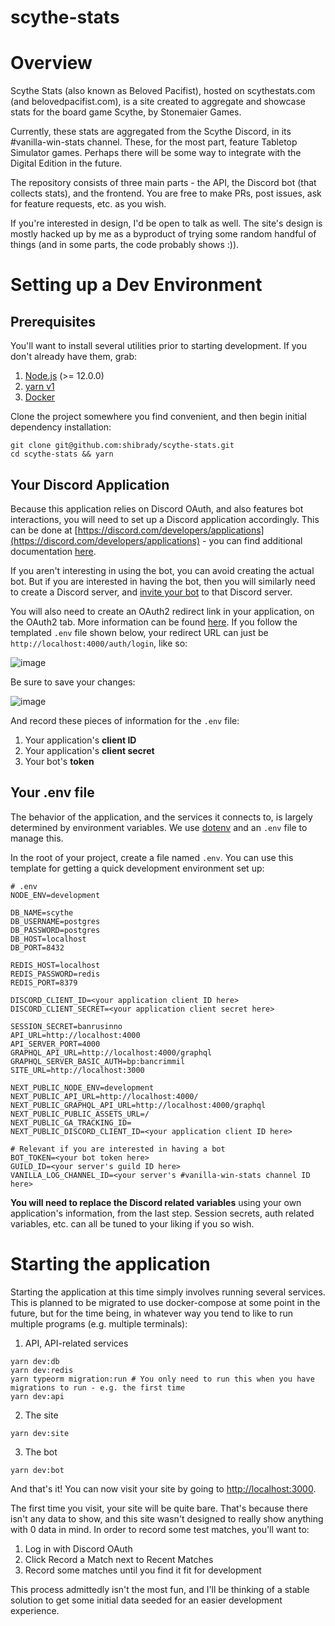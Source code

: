 # scythe-stats

# Overview

Scythe Stats (also known as Beloved Pacifist), hosted on scythestats.com (and belovedpacifist.com),
is a site created to aggregate and showcase stats for the board game Scythe, by Stonemaier Games.

Currently, these stats are aggregated from the Scythe Discord, in its #vanilla-win-stats channel.
These, for the most part, feature Tabletop Simulator games. Perhaps there will be some way to integrate
with the Digital Edition in the future.

The repository consists of three main parts - the API, the Discord bot (that collects stats), and the frontend.
You are free to make PRs, post issues, ask for feature requests, etc. as you wish.

If you're interested in design, I'd be open to talk as well. The site's design is mostly hacked up
by me as a byproduct of trying some random handful of things (and in some parts, the code probably shows :)).

# Setting up a Dev Environment

## Prerequisites

You'll want to install several utilities prior to starting development. If you don't already have them, grab:

1. [Node.js](https://nodejs.org/en/download/) (>= 12.0.0)
2. [yarn v1](https://classic.yarnpkg.com/en/docs/install)
3. [Docker](https://www.docker.com/get-started)

Clone the project somewhere you find convenient, and then begin initial dependency installation:

```
git clone git@github.com:shibrady/scythe-stats.git
cd scythe-stats && yarn
```

## Your Discord Application

Because this application relies on Discord OAuth, and also features bot interactions, you will need to set up a Discord application accordingly.
This can be done at [https://discord.com/developers/applications](https://discord.com/developers/applications) - you can find
additional documentation [here](https://discordjs.guide/preparations/setting-up-a-bot-application.html).

If you aren't interesting in using the bot, you can avoid creating the actual bot. But if you are interested in having the bot,
then you will similarly need to create a Discord server, and [invite your bot](https://discordjs.guide/preparations/adding-your-bot-to-servers.html#bot-invite-links)
to that Discord server.

You will also need to create an OAuth2 redirect link in your application, on the OAuth2 tab. More information can be found [here](https://discord.com/developers/docs/topics/oauth2).
If you follow the templated `.env` file shown below, your redirect URL can just be `http://localhost:4000/auth/login`, like so:

![image](https://user-images.githubusercontent.com/10229473/84579274-5f54c980-ad81-11ea-9f04-63562ff8a54c.png)

Be sure to save your changes:

![image](https://user-images.githubusercontent.com/10229473/84579271-582dbb80-ad81-11ea-90ea-3ded32a3ea1b.png)

And record these pieces of information for the `.env` file:

1. Your application's **client ID**
2. Your application's **client secret**
3. Your bot's **token**

## Your .env file

The behavior of the application, and the services it connects to, is largely determined by environment variables. We use [dotenv](https://www.npmjs.com/package/dotenv)
and an `.env` file to manage this.

In the root of your project, create a file named `.env`. You can use this template for getting a quick development environment set up:

```
# .env
NODE_ENV=development

DB_NAME=scythe
DB_USERNAME=postgres
DB_PASSWORD=postgres
DB_HOST=localhost
DB_PORT=8432

REDIS_HOST=localhost
REDIS_PASSWORD=redis
REDIS_PORT=8379

DISCORD_CLIENT_ID=<your application client ID here>
DISCORD_CLIENT_SECRET=<your application client secret here>

SESSION_SECRET=banrusinno
API_URL=http://localhost:4000
API_SERVER_PORT=4000
GRAPHQL_API_URL=http://localhost:4000/graphql
GRAPHQL_SERVER_BASIC_AUTH=bp:bancrimmil
SITE_URL=http://localhost:3000

NEXT_PUBLIC_NODE_ENV=development
NEXT_PUBLIC_API_URL=http://localhost:4000/
NEXT_PUBLIC_GRAPHQL_API_URL=http://localhost:4000/graphql
NEXT_PUBLIC_PUBLIC_ASSETS_URL=/
NEXT_PUBLIC_GA_TRACKING_ID=
NEXT_PUBLIC_DISCORD_CLIENT_ID=<your application client ID here>

# Relevant if you are interested in having a bot
BOT_TOKEN=<your bot token here>
GUILD_ID=<your server's guild ID here>
VANILLA_LOG_CHANNEL_ID=<your server's #vanilla-win-stats channel ID here>
```

**You will need to replace the Discord related variables** using your own application's information, from the last step.
Session secrets, auth related variables, etc. can all be tuned to your liking if you so wish.

# Starting the application

Starting the application at this time simply involves running several services. This is planned to be
migrated to use docker-compose at some point in the future, but for the time being, in whatever way you tend to
like to run multiple programs (e.g. multiple terminals):

1. API, API-related services

```
yarn dev:db
yarn dev:redis
yarn typeorm migration:run # You only need to run this when you have migrations to run - e.g. the first time
yarn dev:api
```

2. The site

```
yarn dev:site
```

3. The bot

```
yarn dev:bot
```

And that's it! You can now visit your site by going to [http://localhost:3000](http://localhost:3000).

The first time you visit, your site will be quite bare. That's because there isn't any data to show, and this site wasn't
designed to really show anything with 0 data in mind. In order to record some test matches, you'll want to:

1. Log in with Discord OAuth
2. Click Record a Match next to Recent Matches
3. Record some matches until you find it fit for development

This process admittedly isn't the most fun, and I'll be thinking of a stable solution to get some initial data seeded
for an easier development experience.
